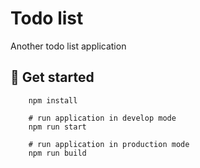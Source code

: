 # Todo list

Another todo list application

## 🚀 Get started

```console
    npm install

    # run application in develop mode
    npm run start 

    # run application in production mode
    npm run build
```